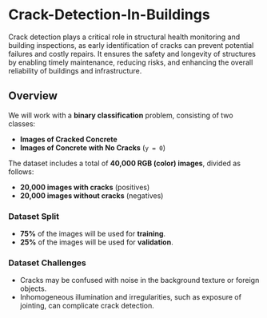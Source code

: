 # Crack-Detection-In-Buildings
Crack detection plays a critical role in structural health monitoring and building inspections, as early identification of cracks can prevent potential failures and costly repairs. It ensures the safety and longevity of structures by enabling timely maintenance, reducing risks, and enhancing the overall reliability of buildings and infrastructure.

## Overview

We will work with a **binary classification** problem, consisting of two classes:

- **Images of Cracked Concrete**  
- **Images of Concrete with No Cracks** (`y = 0`)

The dataset includes a total of **40,000 RGB (color) images**, divided as follows:

- **20,000 images with cracks** (positives)
- **20,000 images without cracks** (negatives)

### Dataset Split

- **75%** of the images will be used for **training**.
- **25%** of the images will be used for **validation**.

### Dataset Challenges

- Cracks may be confused with noise in the background texture or foreign objects.
- Inhomogeneous illumination and irregularities, such as exposure of jointing, can complicate crack detection.
